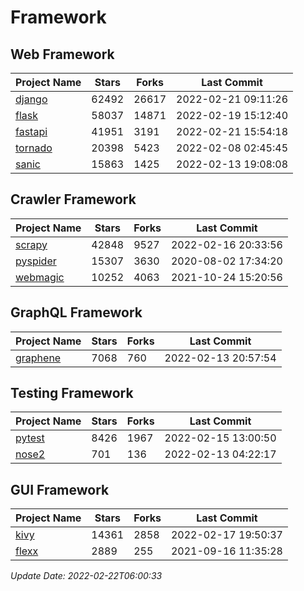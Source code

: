 # Framework

## Web Framework
| Project Name | Stars | Forks | Last Commit |
| ------------ | ----- | ----- | ----------- |
| [django](https://github.com/django/django) | 62492 | 26617 | 2022-02-21 09:11:26 |
| [flask](https://github.com/pallets/flask) | 58037 | 14871 | 2022-02-19 15:12:40 |
| [fastapi](https://github.com/tiangolo/fastapi) | 41951 | 3191 | 2022-02-21 15:54:18 |
| [tornado](https://github.com/tornadoweb/tornado) | 20398 | 5423 | 2022-02-08 02:45:45 |
| [sanic](https://github.com/sanic-org/sanic) | 15863 | 1425 | 2022-02-13 19:08:08 |

## Crawler Framework
| Project Name | Stars | Forks | Last Commit |
| ------------ | ----- | ----- | ----------- |
| [scrapy](https://github.com/scrapy/scrapy) | 42848 | 9527 | 2022-02-16 20:33:56 |
| [pyspider](https://github.com/binux/pyspider) | 15307 | 3630 | 2020-08-02 17:34:20 |
| [webmagic](https://github.com/code4craft/webmagic) | 10252 | 4063 | 2021-10-24 15:20:56 |

## GraphQL Framework
| Project Name | Stars | Forks | Last Commit |
| ------------ | ----- | ----- | ----------- |
| [graphene](https://github.com/graphql-python/graphene) | 7068 | 760 | 2022-02-13 20:57:54 |

## Testing Framework
| Project Name | Stars | Forks | Last Commit |
| ------------ | ----- | ----- | ----------- |
| [pytest](https://github.com/pytest-dev/pytest) | 8426 | 1967 | 2022-02-15 13:00:50 |
| [nose2](https://github.com/nose-devs/nose2) | 701 | 136 | 2022-02-13 04:22:17 |

## GUI Framework
| Project Name | Stars | Forks | Last Commit |
| ------------ | ----- | ----- | ----------- |
| [kivy](https://github.com/kivy/kivy) | 14361 | 2858 | 2022-02-17 19:50:37 |
| [flexx](https://github.com/flexxui/flexx) | 2889 | 255 | 2021-09-16 11:35:28 |

*Update Date: 2022-02-22T06:00:33*
